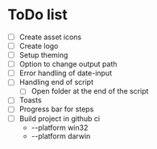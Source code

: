 # ToDo list

- [ ] Create asset icons
- [ ] Create logo
- [ ] Setup theming
- [ ] Option to change output path
- [ ] Error handling of date-input
- [ ] Handling end of script
  - [ ] Open folder at the end of the script
- [ ] Toasts
- [ ] Progress bar for steps
- [ ] Build project in github ci 
  - --platform win32
  - --platform darwin